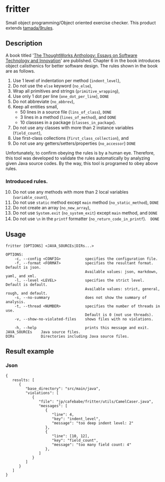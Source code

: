 # fritter

Small object programming/Object oriented exercise checker.
This product extends [tamada/9rules](https://github.com/tamada/9rules).

## Description

A book titled '[The ThoughtWorks Anthology: Essays on Software Technology and Innovation](https://pragprog.com/book/twa/thoughtworks-anthology)' are published.
Chapter 6 in the book introduces object calisthenics for better software design.
The rules shown in the book are as follows.

1. Use 1 level of indentation per method (`indent_level`),
2. Do not use the `else` keyword (`no_else`),
3. Wrap all primitives and strings (`primitive_wrapping`),
4. Use only 1 dot per line (`one_dot_per_line`), `DONE`
5. Do not abbreviate (`no_abbrev`),
6. Keep all entities small,
    * 50 lines in a source file (`lins_of_class`), `DONE`
    * 3 lines in a method (`lines_of_method`), and `DONE`
    * 10 classses in a package (`classes_in_package`).
7. Do not use any classes with more than 2 instance variables (`field_count`),
8. Use first-class collections (`first_class_collection`), and
9. Do not use any getters/setters/properties (`no_accessor`) `DONE`

Unfortunately, to confirm obeying the rules is by a human eye.
Therefore, this tool was developed to validate the rules automatically by analyzing given Java source codes.
By the way, this tool is programed to obey above rules.

### Introduced rules.

10. Do not use any methods with more than 2 local variables (`variable_count`),
11. Do not use `static` method except `main` method (`no_static_method`), `DONE`
12. Do not create an array (`no_new_array`),
13. Do not use `System.exit` (`no_system_exit`) except `main` method, and `DONE`
14. Do not use `\n` in the `printf` formatter (`no_return_code_in_printf`).　`DONE` 

## Usage

```shell
fritter [OPTIONS] <JAVA_SOURCEs|DIRs...>

OPTIONS:
    -c, --config <CONFIG>           specifies the configuration file.
    -f, --format <FORMAT>           specifies the resultant format. Default is json.
                                    Available values: json, markdown, yaml, and xml.
    -l, --level <LEVEL>             specifies the strict level. Default is default.
                                    Available values: strict, general, rough, and default.
    -s, --no-summary                does not show the summary of analysis.
    -t, --thread <NUMBER>           specifies the number of threads in use.
                                    Default is 0 (not use threads).
    -v, --show-no-violated-files    shows files with no violations.

    -h, --help                      prints this message and exit.
JAVA_SOURCEs    Java source files.
DIRs            Directories including Java source files.
```

## Result example

### Json

```json5
{
   results: [
      {
         "base_directory": "src/main/java",
         "violations": [
            {
               "file": "jp/cafebabe/fritter/utils/CamelCaser.java",
               "messages": [
                  {
                     "line": 4,
                     "key": "indent_level",
                     "message": "too deep indent level: 2"
                  },
                  {
                     "line": [10, 12],
                     "key": "field_count",
                     "message": "too many field count: 4"
                  },
               ]
            }
         ]
      }
   ]
}
```